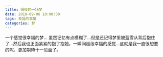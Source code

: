 ```yaml
---
title: 很棒的一场梦
date: 2018-09-08 10:00:30
tags: 幸福的事情
categories: 梦
---
```

一个感觉很幸福的梦...
虽然记忆有点模糊了…但是还记得梦里被蓝雪从背后抱住了…然后我也正面紧紧的抱了抱她，一瞬间超级幸福的感觉…这就是我一直很想要的呢，更加期待十一见面了。